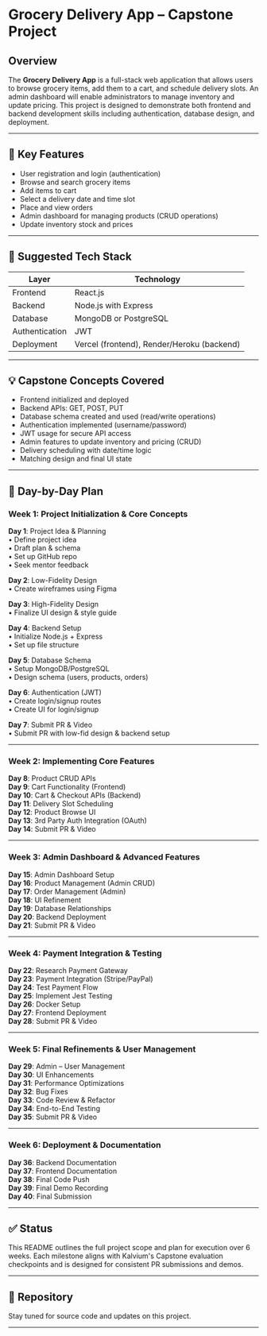 # Grocery Delivery App – Capstone Project

## Overview

The **Grocery Delivery App** is a full-stack web application that allows users to browse grocery items, add them to a cart, and schedule delivery slots. An admin dashboard will enable administrators to manage inventory and update pricing. This project is designed to demonstrate both frontend and backend development skills including authentication, database design, and deployment.

---

## 🔑 Key Features

- User registration and login (authentication)
- Browse and search grocery items
- Add items to cart
- Select a delivery date and time slot
- Place and view orders
- Admin dashboard for managing products (CRUD operations)
- Update inventory stock and prices

---

## 🧰 Suggested Tech Stack

| Layer        | Technology         |
|--------------|--------------------|
| Frontend     | React.js           |
| Backend      | Node.js with Express |
| Database     | MongoDB or PostgreSQL |
| Authentication | JWT               |
| Deployment   | Vercel (frontend), Render/Heroku (backend) |

---

## 💡 Capstone Concepts Covered

- Frontend initialized and deployed
- Backend APIs: GET, POST, PUT
- Database schema created and used (read/write operations)
- Authentication implemented (username/password)
- JWT usage for secure API access
- Admin features to update inventory and pricing (CRUD)
- Delivery scheduling with date/time logic
- Matching design and final UI state

---

## 📅 Day-by-Day Plan

### **Week 1: Project Initialization & Core Concepts**
**Day 1**: Project Idea & Planning  
• Define project idea  
• Draft plan & schema  
• Set up GitHub repo  
• Seek mentor feedback  

**Day 2**: Low-Fidelity Design  
• Create wireframes using Figma  

**Day 3**: High-Fidelity Design  
• Finalize UI design & style guide  

**Day 4**: Backend Setup  
• Initialize Node.js + Express  
• Set up file structure  

**Day 5**: Database Schema  
• Setup MongoDB/PostgreSQL  
• Design schema (users, products, orders)  

**Day 6**: Authentication (JWT)  
• Create login/signup routes  
• Create UI for login/signup  

**Day 7**: Submit PR & Video  
• Submit PR with low-fid design & backend setup  

---

### **Week 2: Implementing Core Features**
**Day 8**: Product CRUD APIs  
**Day 9**: Cart Functionality (Frontend)  
**Day 10**: Cart & Checkout APIs (Backend)  
**Day 11**: Delivery Slot Scheduling  
**Day 12**: Product Browse UI  
**Day 13**: 3rd Party Auth Integration (OAuth)  
**Day 14**: Submit PR & Video  

---

### **Week 3: Admin Dashboard & Advanced Features**
**Day 15**: Admin Dashboard Setup  
**Day 16**: Product Management (Admin CRUD)  
**Day 17**: Order Management (Admin)  
**Day 18**: UI Refinement  
**Day 19**: Database Relationships  
**Day 20**: Backend Deployment  
**Day 21**: Submit PR & Video  

---

### **Week 4: Payment Integration & Testing**
**Day 22**: Research Payment Gateway  
**Day 23**: Payment Integration (Stripe/PayPal)  
**Day 24**: Test Payment Flow  
**Day 25**: Implement Jest Testing  
**Day 26**: Docker Setup  
**Day 27**: Frontend Deployment  
**Day 28**: Submit PR & Video  

---

### **Week 5: Final Refinements & User Management**
**Day 29**: Admin – User Management  
**Day 30**: UI Enhancements  
**Day 31**: Performance Optimizations  
**Day 32**: Bug Fixes  
**Day 33**: Code Review & Refactor  
**Day 34**: End-to-End Testing  
**Day 35**: Submit PR & Video  

---

### **Week 6: Deployment & Documentation**
**Day 36**: Backend Documentation  
**Day 37**: Frontend Documentation  
**Day 38**: Final Code Push  
**Day 39**: Final Demo Recording  
**Day 40**: Final Submission

---

## ✅ Status

This README outlines the full project scope and plan for execution over 6 weeks. Each milestone aligns with Kalvium's Capstone evaluation checkpoints and is designed for consistent PR submissions and demos.

---

## 🔗 Repository

Stay tuned for source code and updates on this project.

---

